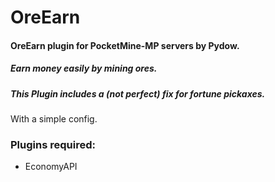 # OreEarn

#### OreEarn plugin for PocketMine-MP servers by Pydow.
##### Earn money easily by mining ores.
##### This Plugin includes a (not perfect) fix for fortune pickaxes.

With a simple config.

### Plugins required:
* EconomyAPI 
